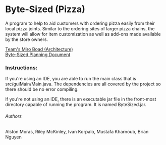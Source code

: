 # Byte-Sized (Pizza)
A program to help to aid customers with ordering pizza easily from their local pizza joints. Similar to the ordering sites of larger pizza chains, the system will allow for item customization as well as add-ons made available by the store owners.﻿

[Team's Miro Boad (Architecture)](https://miro.com/app/board/uXjVPvnCMpw=/)  
[Byte-Sized Planning Document](https://github.com/BrianNguyen0116/EECS3311SM-T15/blob/main/doc/Planning%20Document.pdf")


### Instructions:
If you're using an IDE, you are able to run the main class that is src/guiMain/Main.java. The dependencies are all covered by the project so there should be no error compiling.

If you're not using an IDE, there is an executable jar file in the front-most directory capable of running the program. It is named ByteSized.jar.

###### Authors
Alston Moras, Riley McKinley, Ivan Korpalo, Mustafa Kharnoub, Brian Nguyen
